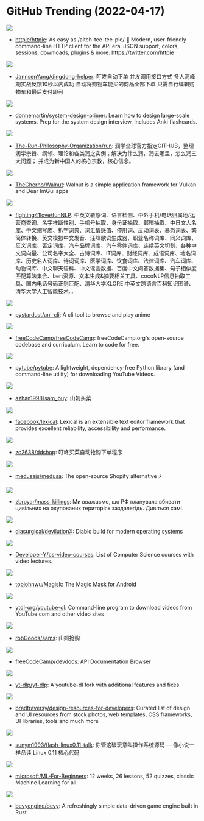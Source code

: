 # GitHub Trending (2022-04-17)

![](https://img.shields.io/badge/Python-New%201-green?style=flat-square&logo=appveyor)
- [httpie/httpie](https://github.com/httpie/httpie): As easy as /aitch-tee-tee-pie/ 🥧 Modern, user-friendly command-line HTTP client for the API era. JSON support, colors, sessions, downloads, plugins & more. https://twitter.com/httpie

![](https://img.shields.io/badge/Java-New%20136-green?style=flat-square&logo=appveyor)
- [JannsenYang/dingdong-helper](https://github.com/JannsenYang/dingdong-helper): 叮咚自动下单 并发调用接口方式 多人高峰期实战反馈10秒以内成功 自动将购物车能买的商品全部下单 只需自行编辑购物车和最后支付即可

![](https://img.shields.io/badge/Python-New%20381-green?style=flat-square&logo=appveyor)
- [donnemartin/system-design-primer](https://github.com/donnemartin/system-design-primer): Learn how to design large-scale systems. Prep for the system design interview. Includes Anki flashcards.

![](https://img.shields.io/badge/none-New%20881-green?style=flat-square&logo=appveyor)
- [The-Run-Philosophy-Organization/run](https://github.com/The-Run-Philosophy-Organization/run): 润学全球官方指定GITHUB，整理润学宗旨、纲领、理论和各类润之实例；解决为什么润，润去哪里，怎么润三大问题； 并成为新中国人的核心宗教，核心信念。

![](https://img.shields.io/badge/C%2B%2B-New%2050-green?style=flat-square&logo=appveyor)
- [TheCherno/Walnut](https://github.com/TheCherno/Walnut): Walnut is a simple application framework for Vulkan and Dear ImGui apps

![](https://img.shields.io/badge/Python-New%20215-green?style=flat-square&logo=appveyor)
- [fighting41love/funNLP](https://github.com/fighting41love/funNLP): 中英文敏感词、语言检测、中外手机/电话归属地/运营商查询、名字推断性别、手机号抽取、身份证抽取、邮箱抽取、中日文人名库、中文缩写库、拆字词典、词汇情感值、停用词、反动词表、暴恐词表、繁简体转换、英文模拟中文发音、汪峰歌词生成器、职业名称词库、同义词库、反义词库、否定词库、汽车品牌词库、汽车零件词库、连续英文切割、各种中文词向量、公司名字大全、古诗词库、IT词库、财经词库、成语词库、地名词库、历史名人词库、诗词词库、医学词库、饮食词库、法律词库、汽车词库、动物词库、中文聊天语料、中文谣言数据、百度中文问答数据集、句子相似度匹配算法集合、bert资源、文本生成&摘要相关工具、cocoNLP信息抽取工具、国内电话号码正则匹配、清华大学XLORE:中英文跨语言百科知识图谱、清华大学人工智能技术…

![](https://img.shields.io/badge/Shell-New%20107-green?style=flat-square&logo=appveyor)
- [pystardust/ani-cli](https://github.com/pystardust/ani-cli): A cli tool to browse and play anime

![](https://img.shields.io/badge/JavaScript-New%2075-green?style=flat-square&logo=appveyor)
- [freeCodeCamp/freeCodeCamp](https://github.com/freeCodeCamp/freeCodeCamp): freeCodeCamp.org's open-source codebase and curriculum. Learn to code for free.

![](https://img.shields.io/badge/Python-New%2015-green?style=flat-square&logo=appveyor)
- [pytube/pytube](https://github.com/pytube/pytube): A lightweight, dependency-free Python library (and command-line utility) for downloading YouTube Videos.

![](https://img.shields.io/badge/Python-New%2027-green?style=flat-square&logo=appveyor)
- [azhan1998/sam_buy](https://github.com/azhan1998/sam_buy): 山姆买菜

![](https://img.shields.io/badge/JavaScript-New%20726-green?style=flat-square&logo=appveyor)
- [facebook/lexical](https://github.com/facebook/lexical): Lexical is an extensible text editor framework that provides excellent reliability, accessibility and performance.

![](https://img.shields.io/badge/Go-New%2047-green?style=flat-square&logo=appveyor)
- [zc2638/ddshop](https://github.com/zc2638/ddshop): 叮咚买菜自动抢购下单程序

![](https://img.shields.io/badge/JavaScript-New%20122-green?style=flat-square&logo=appveyor)
- [medusajs/medusa](https://github.com/medusajs/medusa): The open-source Shopify alternative ⚡️

![](https://img.shields.io/badge/none-New%2035-green?style=flat-square&logo=appveyor)
- [zbroyar/mass_killings](https://github.com/zbroyar/mass_killings): Ми вважаємо, що РФ планувала вбивати цивільних на окупованих територіях заздалегідь. Дивіться самі.

![](https://img.shields.io/badge/C%2B%2B-New%20142-green?style=flat-square&logo=appveyor)
- [diasurgical/devilutionX](https://github.com/diasurgical/devilutionX): Diablo build for modern operating systems

![](https://img.shields.io/badge/none-New%2089-green?style=flat-square&logo=appveyor)
- [Developer-Y/cs-video-courses](https://github.com/Developer-Y/cs-video-courses): List of Computer Science courses with video lectures.

![](https://img.shields.io/badge/C%2B%2B-New%2032-green?style=flat-square&logo=appveyor)
- [topjohnwu/Magisk](https://github.com/topjohnwu/Magisk): The Magic Mask for Android

![](https://img.shields.io/badge/Python-New%2078-green?style=flat-square&logo=appveyor)
- [ytdl-org/youtube-dl](https://github.com/ytdl-org/youtube-dl): Command-line program to download videos from YouTube.com and other video sites

![](https://img.shields.io/badge/Go-New%2015-green?style=flat-square&logo=appveyor)
- [robGoods/sams](https://github.com/robGoods/sams): 山姆抢购

![](https://img.shields.io/badge/Ruby-New%2040-green?style=flat-square&logo=appveyor)
- [freeCodeCamp/devdocs](https://github.com/freeCodeCamp/devdocs): API Documentation Browser

![](https://img.shields.io/badge/Python-New%2075-green?style=flat-square&logo=appveyor)
- [yt-dlp/yt-dlp](https://github.com/yt-dlp/yt-dlp): A youtube-dl fork with additional features and fixes

![](https://img.shields.io/badge/none-New%2061-green?style=flat-square&logo=appveyor)
- [bradtraversy/design-resources-for-developers](https://github.com/bradtraversy/design-resources-for-developers): Curated list of design and UI resources from stock photos, web templates, CSS frameworks, UI libraries, tools and much more

![](https://img.shields.io/badge/HTML-New%2076-green?style=flat-square&logo=appveyor)
- [sunym1993/flash-linux0.11-talk](https://github.com/sunym1993/flash-linux0.11-talk): 你管这破玩意叫操作系统源码 — 像小说一样品读 Linux 0.11 核心代码

![](https://img.shields.io/badge/Jupyter%20Notebook-New%20357-green?style=flat-square&logo=appveyor)
- [microsoft/ML-For-Beginners](https://github.com/microsoft/ML-For-Beginners): 12 weeks, 26 lessons, 52 quizzes, classic Machine Learning for all

![](https://img.shields.io/badge/Rust-New%2043-green?style=flat-square&logo=appveyor)
- [bevyengine/bevy](https://github.com/bevyengine/bevy): A refreshingly simple data-driven game engine built in Rust

